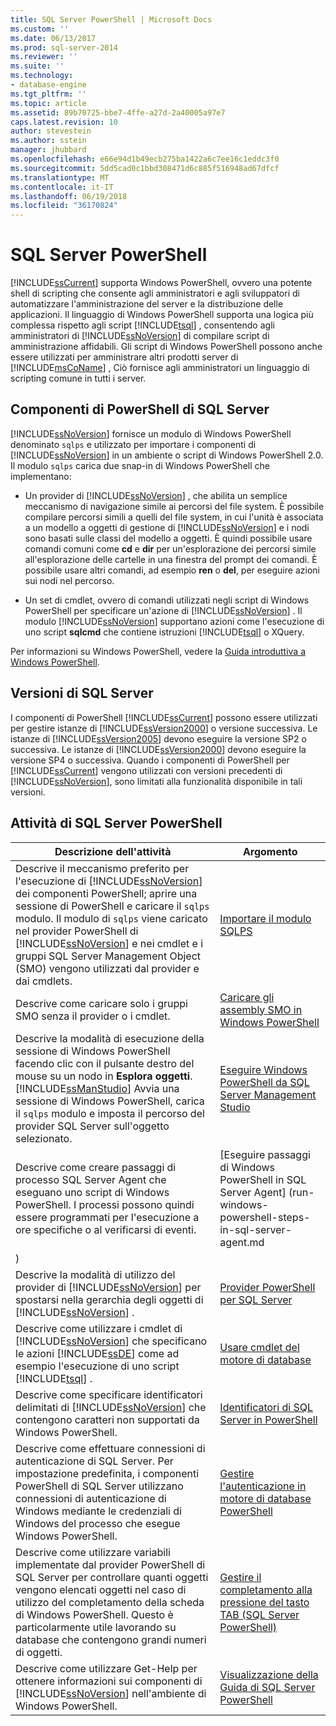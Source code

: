 ```yaml
---
title: SQL Server PowerShell | Microsoft Docs
ms.custom: ''
ms.date: 06/13/2017
ms.prod: sql-server-2014
ms.reviewer: ''
ms.suite: ''
ms.technology:
- database-engine
ms.tgt_pltfrm: ''
ms.topic: article
ms.assetid: 89b70725-bbe7-4ffe-a27d-2a40005a97e7
caps.latest.revision: 10
author: stevestein
ms.author: sstein
manager: jhubbard
ms.openlocfilehash: e66e94d1b49ecb275ba1422a6c7ee16c1eddc3f0
ms.sourcegitcommit: 5dd5cad0c1bbd308471d6c885f516948ad67dfcf
ms.translationtype: MT
ms.contentlocale: it-IT
ms.lasthandoff: 06/19/2018
ms.locfileid: "36170824"
---
```

# <a name="sql-server-powershell"></a>SQL Server PowerShell
  [!INCLUDE[ssCurrent](../includes/sscurrent-md.md)] supporta Windows PowerShell, ovvero una potente shell di scripting che consente agli amministratori e agli sviluppatori di automatizzare l'amministrazione del server e la distribuzione delle applicazioni. Il linguaggio di Windows PowerShell supporta una logica più complessa rispetto agli script [!INCLUDE[tsql](../includes/tsql-md.md)] , consentendo agli amministratori di [!INCLUDE[ssNoVersion](../includes/ssnoversion-md.md)] di compilare script di amministrazione affidabili. Gli script di Windows PowerShell possono anche essere utilizzati per amministrare altri prodotti server di [!INCLUDE[msCoName](../includes/msconame-md.md)] , Ciò fornisce agli amministratori un linguaggio di scripting comune in tutti i server.  
  
## <a name="sql-server-powershell-components"></a>Componenti di PowerShell di SQL Server  
 [!INCLUDE[ssNoVersion](../includes/ssnoversion-md.md)] fornisce un modulo di Windows PowerShell denominato `sqlps` e utilizzato per importare i componenti di [!INCLUDE[ssNoVersion](../includes/ssnoversion-md.md)] in un ambiente o script di Windows PowerShell 2.0. Il modulo `sqlps` carica due snap-in di Windows PowerShell che implementano:  
  
-   Un provider di [!INCLUDE[ssNoVersion](../includes/ssnoversion-md.md)] , che abilita un semplice meccanismo di navigazione simile ai percorsi del file system. È possibile compilare percorsi simili a quelli del file system, in cui l'unità è associata a un modello a oggetti di gestione di [!INCLUDE[ssNoVersion](../includes/ssnoversion-md.md)] e i nodi sono basati sulle classi del modello a oggetti. È quindi possibile usare comandi comuni come **cd** e **dir** per un'esplorazione dei percorsi simile all'esplorazione delle cartelle in una finestra del prompt dei comandi. È possibile usare altri comandi, ad esempio **ren** o **del**, per eseguire azioni sui nodi nel percorso.  
  
-   Un set di cmdlet, ovvero di comandi utilizzati negli script di Windows PowerShell per specificare un'azione di [!INCLUDE[ssNoVersion](../includes/ssnoversion-md.md)] . Il modulo [!INCLUDE[ssNoVersion](../includes/ssnoversion-md.md)] supportano azioni come l'esecuzione di uno script **sqlcmd** che contiene istruzioni [!INCLUDE[tsql](../includes/tsql-md.md)] o XQuery.  
  
 Per informazioni su Windows PowerShell, vedere la [Guida introduttiva a Windows PowerShell](http://msdn.microsoft.com/library/hh857337.aspx).  
  
## <a name="sql-server-versions"></a>Versioni di SQL Server  
 I componenti di PowerShell [!INCLUDE[ssCurrent](../includes/sscurrent-md.md)] possono essere utilizzati per gestire istanze di [!INCLUDE[ssVersion2000](../includes/ssversion2000-md.md)] o versione successiva. Le istanze di [!INCLUDE[ssVersion2005](../includes/ssversion2005-md.md)] devono eseguire la versione SP2 o successiva. Le istanze di [!INCLUDE[ssVersion2000](../includes/ssversion2000-md.md)] devono eseguire la versione SP4 o successiva. Quando i componenti di PowerShell per [!INCLUDE[ssCurrent](../includes/sscurrent-md.md)] vengono utilizzati con versioni precedenti di [!INCLUDE[ssNoVersion](../includes/ssnoversion-md.md)], sono limitati alla funzionalità disponibile in tali versioni.  
  
## <a name="sql-server-powershell-tasks"></a>Attività di SQL Server PowerShell  
  
|Descrizione dell'attività|Argomento|  
|----------------------|-----------|  
|Descrive il meccanismo preferito per l'esecuzione di [!INCLUDE[ssNoVersion](../includes/ssnoversion-md.md)] dei componenti PowerShell; aprire una sessione di PowerShell e caricare il `sqlps` modulo. Il modulo di `sqlps` viene caricato nel provider PowerShell di [!INCLUDE[ssNoVersion](../includes/ssnoversion-md.md)] e nei cmdlet e i gruppi SQL Server Management Object (SMO) vengono utilizzati dal provider e dai cmdlets.|[Importare il modulo SQLPS](../database-engine/import-the-sqlps-module.md)|  
|Descrive come caricare solo i gruppi SMO senza il provider o i cmdlet.|[Caricare gli assembly SMO in Windows PowerShell](load-the-smo-assemblies-in-windows-powershell.md)|  
|Descrive la modalità di esecuzione della sessione di Windows PowerShell facendo clic con il pulsante destro del mouse su un nodo in **Esplora oggetti**. [!INCLUDE[ssManStudio](../includes/ssmanstudio-md.md)] Avvia una sessione di Windows PowerShell, carica il `sqlps` modulo e imposta il percorso del provider SQL Server sull'oggetto selezionato.|[Eseguire Windows PowerShell da SQL Server Management Studio](run-windows-powershell-from-sql-server-management-studio.md)|  
|Descrive come creare passaggi di processo SQL Server Agent che eseguano uno script di Windows PowerShell. I processi possono quindi essere programmati per l'esecuzione a ore specifiche o al verificarsi di eventi.|[Eseguire passaggi di Windows PowerShell in SQL Server Agent] (run-windows-powershell-steps-in-sql-server-agent.md
)|  
|Descrive la modalità di utilizzo del provider di [!INCLUDE[ssNoVersion](../includes/ssnoversion-md.md)] per spostarsi nella gerarchia degli oggetti di [!INCLUDE[ssNoVersion](../includes/ssnoversion-md.md)] .|[Provider PowerShell per SQL Server](sql-server-powershell-provider.md)|  
|Descrive come utilizzare i cmdlet di [!INCLUDE[ssNoVersion](../includes/ssnoversion-md.md)] che specificano le azioni [!INCLUDE[ssDE](../includes/ssde-md.md)] come ad esempio l'esecuzione di uno script [!INCLUDE[tsql](../includes/tsql-md.md)] .|[Usare cmdlet del motore di database](../database-engine/use-the-database-engine-cmdlets.md)|  
|Descrive come specificare identificatori delimitati di [!INCLUDE[ssNoVersion](../includes/ssnoversion-md.md)] che contengono caratteri non supportati da Windows PowerShell.|[Identificatori di SQL Server in PowerShell](sql-server-identifiers-in-powershell.md)|  
|Descrive come effettuare connessioni di autenticazione di SQL Server. Per impostazione predefinita, i componenti PowerShell di SQL Server utilizzano connessioni di autenticazione di Windows mediante le credenziali di Windows del processo che esegue Windows PowerShell.|[Gestire l'autenticazione in motore di database PowerShell](manage-authentication-in-database-engine-powershell.md)|  
|Descrive come utilizzare variabili implementate dal provider PowerShell di SQL Server per controllare quanti oggetti vengono elencati oggetti nel caso di utilizzo del completamento della scheda di Windows PowerShell. Questo è particolarmente utile lavorando su database che contengono grandi numeri di oggetti.|[Gestire il completamento alla pressione del tasto TAB &#40;SQL Server PowerShell&#41;](manage-tab-completion-sql-server-powershell.md)|  
|Descrive come utilizzare Get-Help per ottenere informazioni sui componenti di [!INCLUDE[ssNoVersion](../includes/ssnoversion-md.md)] nell'ambiente di Windows PowerShell.|[Visualizzazione della Guida di SQL Server PowerShell](../database-engine/get-help-sql-server-powershell.md)|  
  
  
